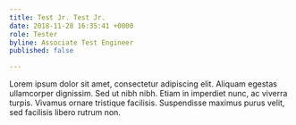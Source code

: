 ```yaml
---
title: Test Jr. Test Jr.
date: 2018-11-28 16:35:41 +0000
role: Tester
byline: Associate Test Engineer
published: false

---
```

Lorem ipsum dolor sit amet, consectetur adipiscing elit. Aliquam egestas ullamcorper dignissim. Sed ut nibh nibh. Etiam in imperdiet nunc, ac viverra turpis. Vivamus ornare tristique facilisis. Suspendisse maximus purus velit, sed facilisis libero rutrum non.